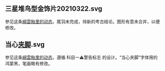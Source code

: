 ## 三星堆鸟型金饰片20210322.svg
参见这条[綿雲飴里的动态](https://t.bilibili.com/505534139120249766?tab=2)，尾羽未完成，待新的考古结论。图形有意未合并，以便修改。

## 当心[夹脚](https://zh.moegirl.org.cn/%E5%A4%B9%E8%84%9A).svg
参见这条[綿雲飴里的动态](https://t.bilibili.com/586630521901735939?tab=2)，遵循 科目一⚠警告标志 的设计。“当心夹脚”字体用的鸿蒙黑，笔画略有修改。

